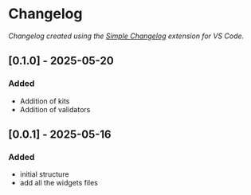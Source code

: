 # Changelog

*Changelog created using the [Simple Changelog](https://marketplace.visualstudio.com/items?itemName=tobiaswaelde.vscode-simple-changelog) extension for VS Code.*

## [0.1.0] - 2025-05-20
### Added
- Addition of kits
- Addition of validators


## [0.0.1] - 2025-05-16
### Added
- initial structure
- add all the widgets files